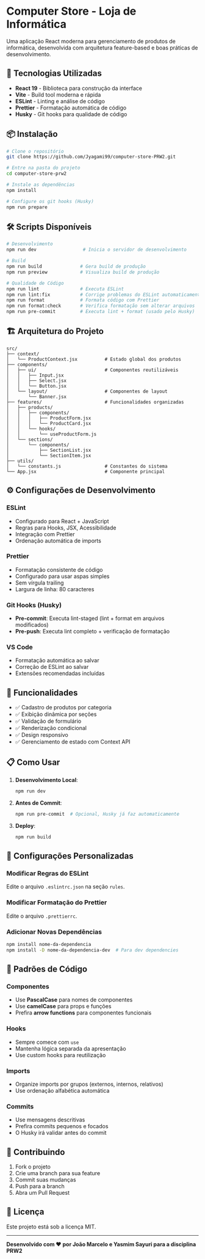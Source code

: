 # Computer Store - Loja de Informática

Uma aplicação React moderna para gerenciamento de produtos de informática, desenvolvida com arquitetura feature-based e boas práticas de desenvolvimento.

## 🚀 Tecnologias Utilizadas

- **React 19** - Biblioteca para construção da interface
- **Vite** - Build tool moderna e rápida
- **ESLint** - Linting e análise de código
- **Prettier** - Formatação automática de código
- **Husky** - Git hooks para qualidade de código

## 📦 Instalação

```bash
# Clone o repositório
git clone https://github.com/Jyagami99/computer-store-PRW2.git

# Entre na pasta do projeto
cd computer-store-prw2

# Instale as dependências
npm install

# Configure os git hooks (Husky)
npm run prepare
```

## 🛠️ Scripts Disponíveis

```bash
# Desenvolvimento
npm run dev                 # Inicia o servidor de desenvolvimento

# Build
npm run build              # Gera build de produção
npm run preview            # Visualiza build de produção

# Qualidade de Código
npm run lint               # Executa ESLint
npm run lint:fix           # Corrige problemas do ESLint automaticamente
npm run format             # Formata código com Prettier
npm run format:check       # Verifica formatação sem alterar arquivos
npm run pre-commit         # Executa lint + format (usado pelo Husky)
```

## 🏗️ Arquitetura do Projeto

```
src/
├── context/
│   └── ProductContext.jsx          # Estado global dos produtos
├── components/
│   ├── ui/                         # Componentes reutilizáveis
│   │   ├── Input.jsx
│   │   ├── Select.jsx
│   │   └── Button.jsx
│   └── layout/                     # Componentes de layout
│       └── Banner.jsx
├── features/                       # Funcionalidades organizadas
│   ├── products/
│   │   ├── components/
│   │   │   ├── ProductForm.jsx
│   │   │   └── ProductCard.jsx
│   │   └── hooks/
│   │       └── useProductForm.js
│   └── sections/
│       └── components/
│           ├── SectionList.jsx
│           └── SectionItem.jsx
├── utils/
│   └── constants.js                # Constantes do sistema
└── App.jsx                         # Componente principal
```

## ⚙️ Configurações de Desenvolvimento

### ESLint

- Configurado para React + JavaScript
- Regras para Hooks, JSX, Acessibilidade
- Integração com Prettier
- Ordenação automática de imports

### Prettier

- Formatação consistente de código
- Configurado para usar aspas simples
- Sem vírgula trailing
- Largura de linha: 80 caracteres

### Git Hooks (Husky)

- **Pre-commit**: Executa lint-staged (lint + format em arquivos modificados)
- **Pre-push**: Executa lint completo + verificação de formatação

### VS Code

- Formatação automática ao salvar
- Correção de ESLint ao salvar
- Extensões recomendadas incluídas

## 🎯 Funcionalidades

- ✅ Cadastro de produtos por categoria
- ✅ Exibição dinâmica por seções
- ✅ Validação de formulário
- ✅ Renderização condicional
- ✅ Design responsivo
- ✅ Gerenciamento de estado com Context API

## 📋 Como Usar

1. **Desenvolvimento Local**:

   ```bash
   npm run dev
   ```

2. **Antes de Commit**:

   ```bash
   npm run pre-commit  # Opcional, Husky já faz automaticamente
   ```

3. **Deploy**:
   ```bash
   npm run build
   ```

## 🔧 Configurações Personalizadas

### Modificar Regras do ESLint

Edite o arquivo `.eslintrc.json` na seção `rules`.

### Modificar Formatação do Prettier

Edite o arquivo `.prettierrc`.

### Adicionar Novas Dependências

```bash
npm install nome-da-dependencia
npm install -D nome-da-dependencia-dev  # Para dev dependencies
```

## 📝 Padrões de Código

### Componentes

- Use **PascalCase** para nomes de componentes
- Use **camelCase** para props e funções
- Prefira **arrow functions** para componentes funcionais

### Hooks

- Sempre comece com `use`
- Mantenha lógica separada da apresentação
- Use custom hooks para reutilização

### Imports

- Organize imports por grupos (externos, internos, relativos)
- Use ordenação alfabética automática

### Commits

- Use mensagens descritivas
- Prefira commits pequenos e focados
- O Husky irá validar antes do commit

## 🤝 Contribuindo

1. Fork o projeto
2. Crie uma branch para sua feature
3. Commit suas mudanças
4. Push para a branch
5. Abra um Pull Request

## 📄 Licença

Este projeto está sob a licença MIT.

---

**Desenvolvido com ❤️ por João Marcelo e Yasmim Sayuri para a disciplina PRW2**

